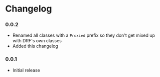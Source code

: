 # Changelog

### 0.0.2

- Renamed all classes with a `Proxied` prefix so they don't get mixed up with DRF's own classes
- Added this changelog

### 0.0.1

- Initial release
